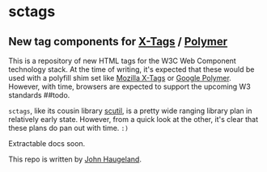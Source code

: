 # sctags

## New tag components for [X-Tags](http://www.x-tags.org/) / [Polymer](http://www.polymer-project.org)

This is a repository of new HTML tags for the W3C Web Component technology stack.  At the time of writing, 
it's expected that these would be used with a polyfill shim set like [Mozilla X-Tags](http://www.x-tags.org/) 
or [Google Polymer](http://www.polymer-project.org).  However, with time, browsers are expected to support
the upcoming W3 standards ##todo.

`sctags`, like its cousin library [scutil](https://github.com/StoneCypher/scutil.github.com/), is a pretty
wide ranging library plan in relatively early state.  However, from a quick look at the other, it's clear
that these plans do pan out with time.  `:)`

Extractable docs soon.

This repo is written by [John Haugeland](http://fullof.bs/).
